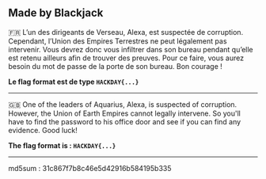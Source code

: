 Made by Blackjack 
--------------------------------------------------------------------------------------------------------------

🇫🇷 L’un des dirigeants de Verseau, Alexa, est suspectée de corruption. Cependant, l’Union des Empires Terrestres ne peut légalement pas intervenir. Vous devrez donc vous infiltrer dans son bureau pendant qu’elle est retenu ailleurs afin de trouver des preuves. Pour ce faire, vous aurez besoin du mot de passe de la porte de son bureau. Bon courage !

**Le flag format est de type `HACKDAY{...}`**


------------------------------------------------------------------------------------------------------------------------------------------------------------------------------
🇬🇧 One of the leaders of Aquarius, Alexa, is suspected of corruption. However, the Union of Earth Empires cannot legally intervene. So you'll have to find the password to his office door and see if you can find any evidence. Good luck!

**The flag format is : `HACKDAY{...}`**

------------------------------------------------------------------------------------------------------------------------------------------------------------------------------
md5sum : 31c867f7b8c46e5d42916b584195b335